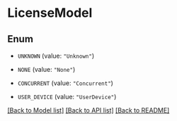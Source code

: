 # LicenseModel

## Enum


* `UNKNOWN` (value: `"Unknown"`)

* `NONE` (value: `"None"`)

* `CONCURRENT` (value: `"Concurrent"`)

* `USER_DEVICE` (value: `"UserDevice"`)


[[Back to Model list]](../README.md#documentation-for-models) [[Back to API list]](../README.md#documentation-for-api-endpoints) [[Back to README]](../README.md)


